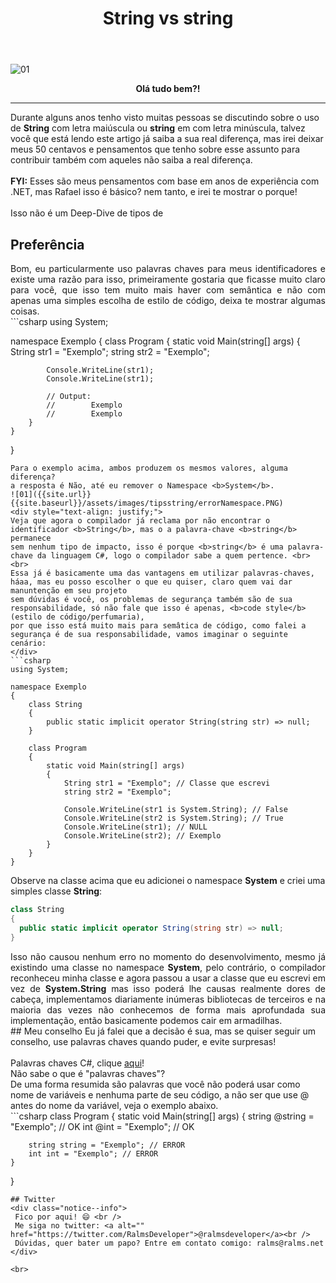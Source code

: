 ﻿---
title: "String vs string"
comments: true
excerpt_separator: "Ler mais"
toc: true
toc_label: "Tópicos"
categories:
  - Dicas
  - Tips
  - C#
  - .NET
---

![01]({{site.url}}{{site.baseurl}}/assets/images/StringVSstring.png)

<center><strong>Olá tudo bem?!</strong></center>
<hr /> 
<div class="notice--warning">
Durante alguns anos tenho visto muitas pessoas se discutindo sobre o uso de <b>String</b> com letra maiúscula ou <b>string</b> em com letra minúscula, talvez você que está 
lendo este artigo já saiba a sua real diferença, mas irei deixar meus 50 centavos e pensamentos que tenho sobre esse assunto para contribuir também com aqueles não saiba a real diferença.
<br><br>
<b>FYI:</b> Esses são meus pensamentos com base em anos de experiência com .NET, mas Rafael isso é básico? nem tanto, e irei te mostrar o porque!
<br><br>
Isso não é um Deep-Dive de tipos de
</div> 

## Preferência
<div style="text-align: justify;">
Bom, eu particularmente uso palavras chaves para meus identificadores e existe uma razão para isso, primeiramente gostaria que ficasse muito claro para
você, que isso tem muito mais haver com semântica e não com apenas uma simples escolha de estilo de código, deixa te mostrar algumas coisas.
</div>
```csharp
using System;

namespace Exemplo
{
    class Program
    {
        static void Main(string[] args)
        {
            String str1 = "Exemplo";
            string str2 = "Exemplo";

            Console.WriteLine(str1);
            Console.WriteLine(str1);

            // Output:
            //        Exemplo
            //        Exemplo 
        }
    }
}
```
Para o exemplo acima, ambos produzem os mesmos valores, alguma diferença? 
a resposta é Não, até eu remover o Namespace <b>System</b>.
![01]({{site.url}}{{site.baseurl}}/assets/images/tipsstring/errorNamespace.PNG)
<div style="text-align: justify;">
Veja que agora o compilador já reclama por não encontrar o identificador <b>String</b>, mas o a palavra-chave <b>string</b> permanece
sem nenhum tipo de impacto, isso é porque <b>string</b> é uma palavra-chave da linguagem C#, logo o compilador sabe a quem pertence. <br><br>
Essa já é basicamente uma das vantagens em utilizar palavras-chaves, háaa, mas eu posso escolher o que eu quiser, claro quem vai dar manuntenção em seu projeto
sem dúvidas é você, os problemas de segurança também são de sua responsabilidade, só não fale que isso é apenas, <b>code style</b>(estilo de código/perfumaria), 
por que isso está muito mais para semâtica de código, como falei a segurança é de sua responsabilidade, vamos imaginar o seguinte cenário:
</div>
```csharp
using System;

namespace Exemplo
{
    class String
    {
        public static implicit operator String(string str) => null;
    }

    class Program
    {
        static void Main(string[] args)
        {
            String str1 = "Exemplo"; // Classe que escrevi
            string str2 = "Exemplo";

            Console.WriteLine(str1 is System.String); // False
            Console.WriteLine(str2 is System.String); // True
            Console.WriteLine(str1); // NULL
            Console.WriteLine(str2); // Exemplo
        }
    }
}
```

Observe na classe acima que eu adicionei o namespace <b>System</b> e criei uma simples classe <b>String</b>:
```csharp
class String
{
  public static implicit operator String(string str) => null;
}
```
<div style="text-align: justify;">
Isso não causou nenhum erro no momento do desenvolvimento, mesmo já existindo uma classe no namespace <b>System</b>, pelo contrário, o compilador reconheceu minha classe e agora passou a usar a classe que eu escrevi em vez de <b>System.String</b> mas isso poderá lhe causas realmente dores de cabeça, implementamos diariamente inúmeras bibliotecas de terceiros e na maioria das vezes não conhecemos de forma mais aprofundada sua implementação, então basicamente podemos cair em armadilhas.
</div>
## Meu conselho
Eu já falei que a decisão é sua, mas se quiser seguir um conselho, use palavras chaves quando puder, e evite surpresas!
<br><br>
Palavras chaves C#, clique <a alt="" target="_BLANK" href="https://docs.microsoft.com/pt-br/dotnet/csharp/language-reference/keywords/">aqui</a>!
<br>
<div class="notice--warning">
Não sabe o que é "palavras chaves"? <br>
De uma forma resumida são palavras que você não poderá usar como nome de variáveis e nenhuma parte de seu código, a não ser que use @ antes do nome da variável, veja o exemplo abaixo.
</div> 
```csharp
class Program
{
    static void Main(string[] args)
    {
        string @string = "Exemplo"; // OK
        int @int = "Exemplo"; // OK

        string string = "Exemplo"; // ERROR
        int int = "Exemplo"; // ERROR
    }
}
```
## Twitter
<div class="notice--info">
 Fico por aqui! 😄 <br />
 Me siga no twitter: <a alt="" href="https://twitter.com/RalmsDeveloper">@ralmsdeveloper</a><br />
 Dúvidas, quer bater um papo? Entre em contato comigo: ralms@ralms.net
</div> 

<br>
